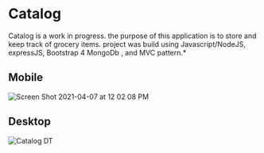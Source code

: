 # Catalog

 Catalog is a work in progress. the purpose of this application is to store and keep track of grocery items. project was build using Javascript/NodeJS, expressJS, Bootstrap 4 MongoDb , and MVC pattern.* 

## Mobile ##
 ![Screen Shot 2021-04-07 at 12 02 08 PM](https://user-images.githubusercontent.com/62628610/119379936-10e8c400-bc8e-11eb-80cd-34569912337d.png)


## Desktop ## 
![Catalog DT](https://user-images.githubusercontent.com/62628610/119380013-2cec6580-bc8e-11eb-99a2-b57763b8b12c.png)



